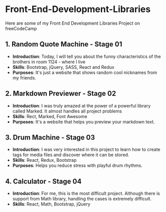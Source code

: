 # Front-End-Development-Libraries
Here are some of my Front End Development Libraries Project on freeCodeCamp

## 1. Random Quote Machine - Stage 01
- **Introduction**: Today, I will tell you about the funny characteristics of the brothers in room 1124 - where I live
- **Skills**: Bootstrap, jQuery, SASS, React and Redux
- **Purposes**: It's just a website that shows random cool nicknames from my friends.

## 2. Markdown Previewer - Stage 02
- **Introduction**: I was truly amazed at the power of a powerful library called Marked. It almost handles all project problems
- **Skills**: Rect, Marked, Font Awesome
- **Purposes**: It's a website that helps you preview your markdown text.

## 3. Drum Machine - Stage 03
- **Introduction**: I was very interested in this project to learn how to create tags for media files and discover where it can be stored.
- **Skills**: React, Redux, Bootstrap
- **Purposes**: Helps you reduce stress with playful drum rhythms.

## 4. Calculator - Stage 04
- **Introduction**: For me, this is the most difficult project. Although there is support from Math library, handling the cases is extremely difficult.
- **Skills**: React, Math, Bootstrap, jQuery